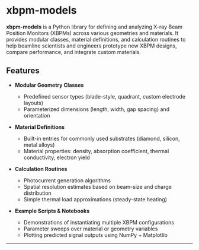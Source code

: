 # xbpm-models

**xbpm-models** is a Python library for defining and analyzing X-ray Beam Position Monitors (XBPMs) across various geometries and materials. It provides modular classes, material definitions, and calculation routines to help beamline scientists and engineers prototype new XBPM designs, compare performance, and integrate custom materials.

## Features

- **Modular Geometry Classes**  
  - Predefined sensor types (blade-style, quadrant, custom electrode layouts)  
  - Parameterized dimensions (length, width, gap spacing) and orientation  

- **Material Definitions**  
  - Built-in entries for commonly used substrates (diamond, silicon, metal alloys)  
  - Material properties: density, absorption coefficient, thermal conductivity, electron yield  

- **Calculation Routines**  
  - Photocurrent generation algorithms  
  - Spatial resolution estimates based on beam-size and charge distribution  
  - Simple thermal load approximations (steady-state heating)  

- **Example Scripts & Notebooks**  
  - Demonstrations of instantiating multiple XBPM configurations  
  - Parameter sweeps over material or geometry variables  
  - Plotting predicted signal outputs using NumPy + Matplotlib  

---
